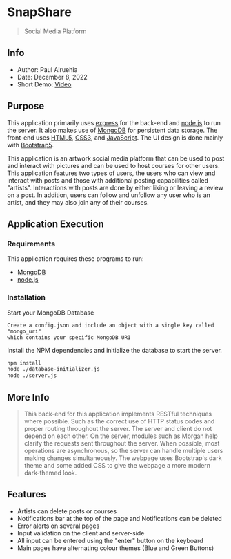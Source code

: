 # SnapShare
> Social Media Platform
## Info
- Author:          Paul Airuehia
- Date:            December 8, 2022
- Short Demo:      [Video]

## Purpose         
This application primarily uses [express] for the back-end and [node.js] to run the server. It also makes use of [MongoDB] for persistent data storage. 
The front-end uses [HTML5], [CSS3], and [JavaScript]. 
The UI design is done mainly with [Bootstrap5].

This application is an artwork social media platform that can be used to post and interact with pictures and can be used 
to host courses for other users. This application features two types of users, the users who can view and interact with 
posts and those with additional posting capabilities called "artists". Interactions with posts are done by either 
liking or leaving a review on a post. In addition, users can follow and unfollow any user who is an artist, and they
may also join any of their courses.

## Application Execution

### Requirements
This application requires these programs to run: 
  - [MongoDB]
  - [node.js]

### Installation

Start your MongoDB Database
```
Create a config.json and include an object with a single key called "mongo_uri"
which contains your specific MongoDB URI
```

Install the NPM dependencies and initialize the database to start the server.
```sh
npm install
node ./database-initializer.js
node ./server.js
```

## More Info
> This back-end for this application implements RESTful techniques where possible. Such as the correct use of HTTP status
> codes and proper routing throughout the server. The server and client do not depend on each other. On the server,
> modules such as Morgan help clarify the requests sent throughout the server. When possible, most operations are 
> asynchronous, so the server can handle multiple users making changes simultaneously. The webpage uses Bootstrap's
> dark theme and some added CSS to give the webpage a more modern dark-themed look.

## Features
- Artists can delete posts or courses
- Notifications bar at the top of the page and Notifications can be deleted
- Error alerts on several pages
- Input validation on the client and server-side
- All input can be entered using the "enter" button on the keyboard
- Main pages have alternating colour themes (Blue and Green Buttons)


[//]: # (links)

   [node.js]: <http://nodejs.org>
   [express]: <http://expressjs.com>
   [HTML5]: <https://developer.mozilla.org/en-US/docs/Glossary/HTML5>
   [CSS3]: <https://developer.mozilla.org/en-US/docs/Web/CSS>
   [MongoDB]: <https://www.mongodb.com/>
   [JavaScript]: <https://developer.mozilla.org/en-US/docs/Web/JavaScript>
   [Bootstrap5]: <https://getbootstrap.com/>
   [Video]: <https://www.youtube.com/watch?v=7a3CIyNK8XA>
